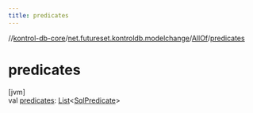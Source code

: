 ```yaml
---
title: predicates
---
```

//[kontrol-db-core](../../../index.html)/[net.futureset.kontroldb.modelchange](../index.html)/[AllOf](index.html)/[predicates](predicates.html)



# predicates



[jvm]\
val [predicates](predicates.html): [List](https://kotlinlang.org/api/latest/jvm/stdlib/kotlin.collections/-list/index.html)&lt;[SqlPredicate](../-sql-predicate/index.html)&gt;





